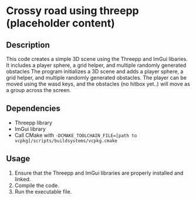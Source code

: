 # Crossy road using threepp (placeholder content)

## Description
This code creates a simple 3D scene using the Threepp and ImGui libaries. It includes a player sphere, a grid helper,
and multiple randomly generated obstacles The program initializes a 3D scene and adds a player sphere, a grid helper,
and multiple randomly generated obstacles. The player can be moved using the wasd keys, and the obstacles (no hitbox
yet..) will move as a group across the screen.

## Dependencies

- Threepp library
- ImGui library
- Call CMake with `-DCMAKE_TOOLCHAIN_FILE=[path to vcpkg]/scripts/buildsystems/vcpkg.cmake`


## Usage
1. Ensure that the Threepp and ImGui libraries are properly installed and linked.
2. Compile the code.
3. Run the executable file.



